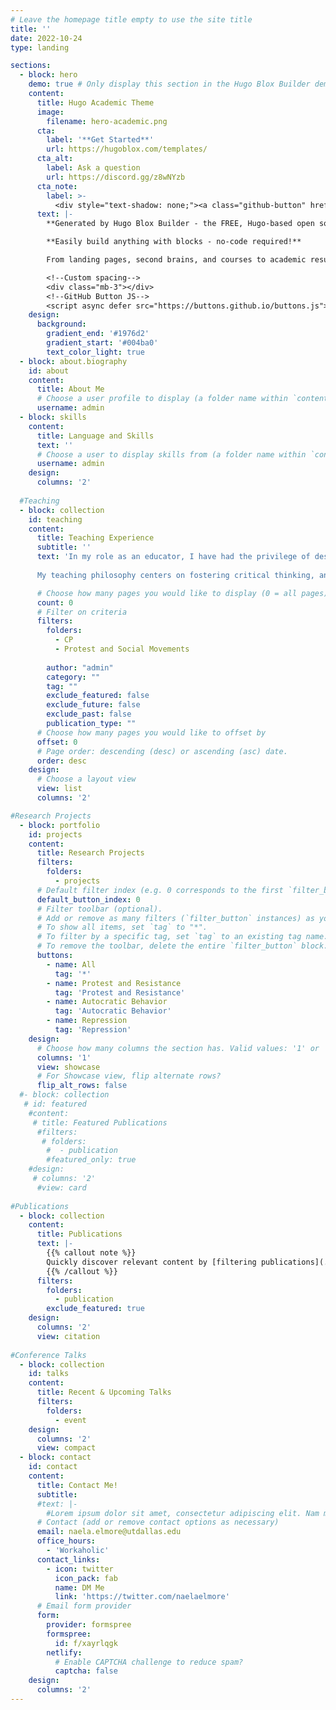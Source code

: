 ```yaml
---
# Leave the homepage title empty to use the site title
title: ''
date: 2022-10-24
type: landing

sections:
  - block: hero
    demo: true # Only display this section in the Hugo Blox Builder demo site
    content:
      title: Hugo Academic Theme
      image:
        filename: hero-academic.png
      cta:
        label: '**Get Started**'
        url: https://hugoblox.com/templates/
      cta_alt:
        label: Ask a question
        url: https://discord.gg/z8wNYzb
      cta_note:
        label: >-
          <div style="text-shadow: none;"><a class="github-button" href="https://github.com/HugoBlox/hugo-blox-builder" data-icon="octicon-star" data-size="large" data-show-count="true" aria-label="Star">Star Hugo Blox Builder</a></div><div style="text-shadow: none;"><a class="github-button" href="https://github.com/HugoBlox/theme-academic-cv" data-icon="octicon-star" data-size="large" data-show-count="true" aria-label="Star">Star the Academic template</a></div>
      text: |-
        **Generated by Hugo Blox Builder - the FREE, Hugo-based open source website builder trusted by 500,000+ sites.**

        **Easily build anything with blocks - no-code required!**

        From landing pages, second brains, and courses to academic resumés, conferences, and tech blogs.

        <!--Custom spacing-->
        <div class="mb-3"></div>
        <!--GitHub Button JS-->
        <script async defer src="https://buttons.github.io/buttons.js"></script>
    design:
      background:
        gradient_end: '#1976d2'
        gradient_start: '#004ba0'
        text_color_light: true
  - block: about.biography
    id: about
    content:
      title: About Me
      # Choose a user profile to display (a folder name within `content/authors/`)
      username: admin
  - block: skills
    content:
      title: Language and Skills
      text: ''
      # Choose a user to display skills from (a folder name within `content/authors/`)
      username: admin
    design:
      columns: '2'
  
  #Teaching
  - block: collection
    id: teaching
    content:
      title: Teaching Experience
      subtitle: ''
      text: 'In my role as an educator, I have had the privilege of designing and instructing two distinct courses, each tailored to cultivate a deep understanding of key concepts within comparative politics and the dynamics of protests and social movements.
      
      My teaching philosophy centers on fostering critical thinking, analytical skills, and a nuanced understanding of global political systems among students. Through engaging lectures, interactive discussions, and innovative assignments, I aim to empower learners to analyze complex political phenomena, evaluate diverse perspectives, and develop informed opinions.' 

      # Choose how many pages you would like to display (0 = all pages)
      count: 0
      # Filter on criteria
      filters:
        folders:
          - CP
          - Protest and Social Movements
          
        author: "admin"
        category: ""
        tag: ""
        exclude_featured: false
        exclude_future: false
        exclude_past: false
        publication_type: ""
      # Choose how many pages you would like to offset by
      offset: 0
      # Page order: descending (desc) or ascending (asc) date.
      order: desc
    design:
      # Choose a layout view
      view: list
      columns: '2'

#Research Projects
  - block: portfolio
    id: projects
    content:
      title: Research Projects
      filters:
        folders:
          - projects
      # Default filter index (e.g. 0 corresponds to the first `filter_button` instance below).
      default_button_index: 0
      # Filter toolbar (optional).
      # Add or remove as many filters (`filter_button` instances) as you like.
      # To show all items, set `tag` to "*".
      # To filter by a specific tag, set `tag` to an existing tag name.
      # To remove the toolbar, delete the entire `filter_button` block.
      buttons:
        - name: All
          tag: '*'
        - name: Protest and Resistance
          tag: 'Protest and Resistance'
        - name: Autocratic Behavior
          tag: 'Autocratic Behavior'
        - name: Repression
          tag: 'Repression'
    design:
      # Choose how many columns the section has. Valid values: '1' or '2'.
      columns: '1'
      view: showcase
      # For Showcase view, flip alternate rows?
      flip_alt_rows: false
  #- block: collection
   # id: featured
    #content:
     # title: Featured Publications
      #filters:
       # folders:
        #  - publication
        #featured_only: true
    #design:
     # columns: '2'
      #view: card
  
#Publications
  - block: collection
    content:
      title: Publications
      text: |-
        {{% callout note %}}
        Quickly discover relevant content by [filtering publications](./publication/).
        {{% /callout %}}
      filters:
        folders:
          - publication
        exclude_featured: true
    design:
      columns: '2'
      view: citation
  
#Conference Talks 
  - block: collection
    id: talks
    content:
      title: Recent & Upcoming Talks
      filters:
        folders:
          - event
    design:
      columns: '2'
      view: compact
  - block: contact
    id: contact
    content:
      title: Contact Me!
      subtitle:
      #text: |-
        #Lorem ipsum dolor sit amet, consectetur adipiscing elit. Nam mi diam, venenatis ut magna et, vehicula efficitur enim.
      # Contact (add or remove contact options as necessary)
      email: naela.elmore@utdallas.edu
      office_hours:
        - 'Workaholic'
      contact_links:
        - icon: twitter
          icon_pack: fab
          name: DM Me
          link: 'https://twitter.com/naelaelmore'
      # Email form provider
      form:
        provider: formspree
        formspree:
          id: f/xayrlqgk
        netlify:
          # Enable CAPTCHA challenge to reduce spam?
          captcha: false
    design:
      columns: '2'
---
```

